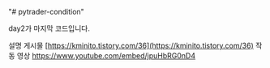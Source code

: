 "# pytrader-condition" 


day2가 마지막 코드입니다.


설명 게시물 [https://kminito.tistory.com/36](https://kminito.tistory.com/36)
작동 영상 https://www.youtube.com/embed/jpuHbRG0nD4
